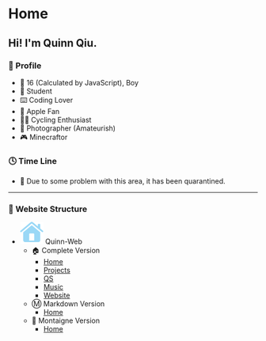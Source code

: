 <base href="/">
<link rel="icon" href="favicon.ico">

<link rel="stylesheet" type="text/css" href="css/page.css">
<link rel="stylesheet" type="text/css" href="css/text.css">

# Home
## Hi! I'm Quinn Qiu.
### 🤣 Profile
- 👨 16 (Calculated by JavaScript), Boy
- 🏫 Student
- ⌨️ Coding Lover
- 📱 Apple Fan
- 🚴‍♂️ Cycling Enthusiast
- 🌅 Photographer (Amateurish)
- 🎮 Minecraftor

### 🕓 Time Line
- <span class="com"> 🚧 Due to some problem with this area, it has been quarantined. </span>

---

### 📑 Website Structure
- ![](/images/svgs/secondary/house.fill.svg) Quinn-Web
    - 🏠 Complete Version
	    - [Home](https://quinn0823.github.io/)
        - [Projects](https://quinn0823.github.io/projects/)
        - [QS](https://quinn0823.github.io/qs/)
        - [Music](https://quinn0823.github.io/music/)
        - [Website](https://quinn0823.github.io/website/)
    - Ⓜ️ Markdown Version
	    - [Home](https://quinn0823.github.io/markdown/)
    - 📝 Montaigne Version
	    - [Home](https://quinn0823.montaigne.io/)